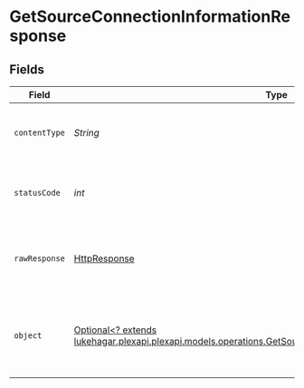 # GetSourceConnectionInformationResponse


## Fields

| Field                                                                                                                                                                               | Type                                                                                                                                                                                | Required                                                                                                                                                                            | Description                                                                                                                                                                         |
| ----------------------------------------------------------------------------------------------------------------------------------------------------------------------------------- | ----------------------------------------------------------------------------------------------------------------------------------------------------------------------------------- | ----------------------------------------------------------------------------------------------------------------------------------------------------------------------------------- | ----------------------------------------------------------------------------------------------------------------------------------------------------------------------------------- |
| `contentType`                                                                                                                                                                       | *String*                                                                                                                                                                            | :heavy_check_mark:                                                                                                                                                                  | HTTP response content type for this operation                                                                                                                                       |
| `statusCode`                                                                                                                                                                        | *int*                                                                                                                                                                               | :heavy_check_mark:                                                                                                                                                                  | HTTP response status code for this operation                                                                                                                                        |
| `rawResponse`                                                                                                                                                                       | [HttpResponse<InputStream>](https://docs.oracle.com/en/java/javase/11/docs/api/java.net.http/java/net/http/HttpResponse.html)                                                       | :heavy_check_mark:                                                                                                                                                                  | Raw HTTP response; suitable for custom response parsing                                                                                                                             |
| `object`                                                                                                                                                                            | [Optional<? extends lukehagar.plexapi.plexapi.models.operations.GetSourceConnectionInformationResponseBody>](../../models/operations/GetSourceConnectionInformationResponseBody.md) | :heavy_minus_sign:                                                                                                                                                                  | Unauthorized - Returned if the X-Plex-Token is missing from the header or query.                                                                                                    |